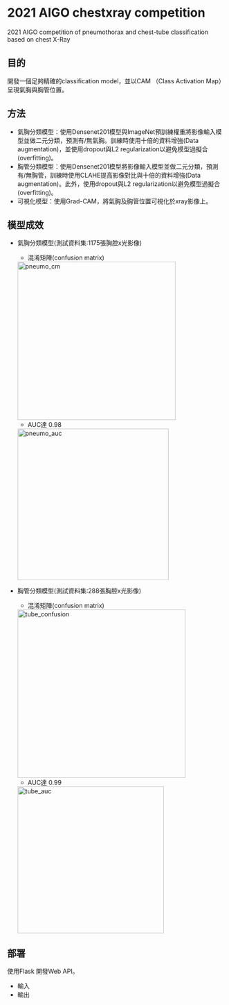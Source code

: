 # 2021 AIGO chestxray competition
2021 AIGO competition of pneumothorax and chest-tube classification based on chest X-Ray

## 目的
開發一個足夠精確的classification model，並以CAM （Class Activation Map） 呈現氣胸與胸管位置。

## 方法
- 氣胸分類模型：使用Densenet201模型與ImageNet預訓練權重將影像輸入模型並做二元分類，預測有/無氣胸。訓練時使用十倍的資料增強(Data augmentation)，並使用dropout與L2 regularization以避免模型過擬合(overfitting)。
- 胸管分類模型：使用Densenet201模型將影像輸入模型並做二元分類，預測有/無胸管，訓練時使用CLAHE提高影像對比與十倍的資料增強(Data augmentation)。此外，使用dropout與L2 regularization以避免模型過擬合(overfitting)。
- 可視化模型：使用Grad-CAM，將氣胸及胸管位置可視化於xray影像上。

## 模型成效
- 氣胸分類模型(測試資料集:1175張胸腔x光影像)
  - 混淆矩陣(confusion matrix)<br>
  <img width="365" alt="pneumo_cm" src="https://user-images.githubusercontent.com/44295049/137433836-16b13848-d1fa-4a44-9b24-da1bd74b604f.png">

  - AUC達 0.98
  <img width="349" alt="pneumo_auc" src="https://user-images.githubusercontent.com/44295049/137433852-57f7eee2-061c-4209-a102-075e06daa14d.png">

- 胸管分類模型(測試資料集:288張胸腔x光影像)
  - 混淆矩陣(confusion matrix)<br>
  <img width="388" alt="tube_confusion" src="https://user-images.githubusercontent.com/44295049/137432791-d4fb767e-42cb-4ee9-a46f-344cf6b1f405.png">
  
  - AUC達 0.99
  
  <img width="338" alt="tube_auc" src="https://user-images.githubusercontent.com/44295049/137433302-59e3c93a-3aec-43ee-93ff-503778558e35.png">

## 部署
使用Flask 開發Web API。
- 輸入
- 輸出
